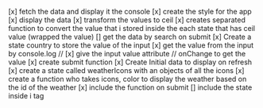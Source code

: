 [x] fetch the data and display it the console
[x] create the style for the app
[x] display the data
[x] transform the values to ceil
[x] creates separated function to convert the value that i stored inside the each state that has ceil value (wrapped the value)
[] get the data by search on submit
[x] Create a state country to store the value of the input
[x] get the value from the input by console.log //
[x] give the input value attribute // onChange to get the value
[x] create submit function
[x] Create Initial data to display on refresh
[x] create a state called weatherIcons with an objects of all the icons
[x] create a function who takes icons, color to display the weather based on the id of the weather
[x] include the function on submit
[] include the state inside i tag

